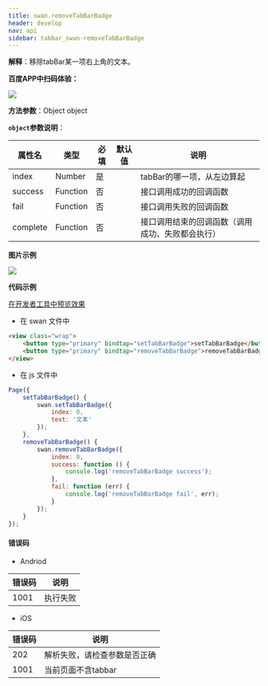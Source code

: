 ```yaml
---
title: swan.removeTabBarBadge
header: develop
nav: api
sidebar: tabbar_swan-removeTabBarBadge
---
```

  

**解释**：移除tabBar某一项右上角的文本。

**百度APP中扫码体验：**

<img src="https://b.bdstatic.com/miniapp/assets/images/doc_demo/pages_tabBar.png"  class="demo-qrcode-image" />

**方法参数**：Object object

**`object`参数说明**：

|属性名 |类型  |必填 | 默认值 |说明|
|---- | ---- | ---- | ----|----|
|index |Number  |是| |tabBar的哪一项，从左边算起|
|success| Function |   否  | | 接口调用成功的回调函数|
|fail   | Function |   否  | | 接口调用失败的回调函数|
|complete  |  Function  |  否 | |  接口调用结束的回调函数（调用成功、失败都会执行）|

**图片示例**

<div class="m-doc-custom-examples">
    <div class="m-doc-custom-examples-correct">
        <img src="https://b.bdstatic.com/miniapp/image/tabbarbadge.gif">
    </div>
    <div class="m-doc-custom-examples-correct">
        <img src=" ">
    </div>
    <div class="m-doc-custom-examples-correct">
        <img src=" ">
    </div>     
</div>

**代码示例**

<a href="swanide://fragment/6fa8cb5655d510b33220f6203e4e02c51574137194069" title="在开发者工具中预览效果" target="_self">在开发者工具中预览效果</a>

* 在 swan 文件中

```html
<view class="wrap">
    <button type="primary" bindtap="setTabBarBadge">setTabBarBadge</button>
    <button type="primary" bindtap="removeTabBarBadge">removeTabBarBadge</button>
</view>
```

* 在 js 文件中

```js
Page({
    setTabBarBadge() {
        swan.setTabBarBadge({
            index: 0,
            text: '文本'
        });
    },
    removeTabBarBadge() {
        swan.removeTabBarBadge({
            index: 0,
            success: function () {
                console.log('removeTabBarBadge success');
            },
            fail: function (err) {
                console.log('removeTabBarBadge fail', err);
            }
        });
    }
});
```
#### 错误码

* Andriod



|错误码|说明|
|--|--|
|1001|执行失败      |



* iOS


|错误码|说明|
|--|--|
|202|解析失败，请检查参数是否正确   |
|1001|当前页面不含tabbar|


